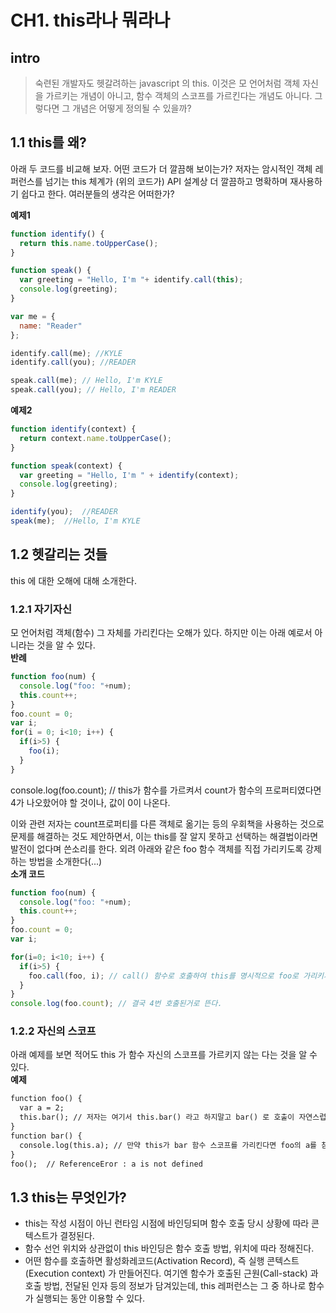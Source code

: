 # CH1. this라나 뭐라나

## intro
> 숙련된 개발자도 헷갈려하는 javascript 의 this. 이것은 모 언어처럼 객체 자신을 가르키는 개념이 아니고, 함수 객체의 스코프를 가르킨다는 개념도 아니다. 그렇다면 그 개념은 어떻게 정의될 수 있을까?

## 1.1 this를 왜?
아래 두 코드를 비교해 보자. 어떤 코드가 더 깔끔해 보이는가? 
저자는 암시적인 객체 레퍼런스를 넘기는 this 체계가 (위의 코드가) API 설계상 더 깔끔하고 명확하며 재사용하기 쉽다고 한다. 
여러분들의 생각은 어떠한가?

**예제1**
```jsx
function identify() {
  return this.name.toUpperCase();
}

function speak() {
  var greeting = "Hello, I'm "+ identify.call(this);
  console.log(greeting);
}

var me = {
  name: "Reader"
};

identify.call(me); //KYLE
identify.call(you); //READER

speak.call(me); // Hello, I'm KYLE
speak.call(you); // Hello, I'm READER
```

**예제2**
```jsx
function identify(context) {
  return context.name.toUpperCase();
}

function speak(context) {
  var greeting = "Hello, I'm " + identify(context);
  console.log(greeting);
}

identify(you);  //READER
speak(me);  //Hello, I'm KYLE
```
## 1.2 헷갈리는 것들
this 에 대한 오해에 대해 소개한다.

### 1.2.1 자기자신
모 언어처럼 객체(함수) 그 자체를 가리킨다는 오해가 있다. 하지만 이는 아래 예로서 아니라는 것을 알 수 있다.<br>
**반례**
```jsx
function foo(num) {
  console.log("foo: "+num);
  this.count++;
}
foo.count = 0;
var i;
for(i = 0; i<10; i++) {
  if(i>5) {
    foo(i);
  }
}
```
console.log(foo.count); // this가 함수를 가르켜서 count가 함수의 프로퍼티였다면 4가 나오핬어야 할 것이나, 값이 0이 나온다.

이와 관련 저자는 count프로퍼티를 다른 객체로 옮기는 등의 우회책을 사용하는 것으로 문제를 해결하는 것도 제안하면서, 이는 this를 잘 알지 못하고 선택하는 해결법이라면 발전이 없다며 쓴소리를 한다.
외려 아래와 같은 foo 함수 객체를 직접 가리키도록 강제하는 방법을 소개한다(...)<br>
**소개 코드**
```jsx
function foo(num) {
  console.log("foo: "+num);
  this.count++;
}
foo.count = 0;
var i;

for(i=0; i<10; i++) {
  if(i>5) {
    foo.call(foo, i); // call() 함수로 호출하여 this를 명시적으로 foo로 가리키게 한다.
  }
}
console.log(foo.count); // 결국 4번 호출된거로 뜬다.
```
### 1.2.2 자신의 스코프
아래 예제를 보면 적어도 this 가 함수 자신의 스코프를 가르키지 않는 다는 것을 알 수 있다.<br>
**예제**
```jsp
function foo() {
  var a = 2;
  this.bar(); // 저자는 여기서 this.bar() 라고 하지말고 bar() 로 호출이 자연스럽다고 지적.
}
function bar() {
  console.log(this.a); // 만약 this가 bar 함수 스코프를 가리킨다면 foo의 a를 참조 할 수 있어야함. 외려 a=2를 global 하게 선언하면 참조가능!
}
foo();  // ReferenceEror : a is not defined
```

## 1.3 this는 무엇인가?
- this는 작성 시점이 아닌 런타임 시점에 바인딩되며 함수 호출 당시 상황에 따라 콘텍스트가 결정된다.
- 함수 선언 위치와 상관없이 this 바인딩은 함수 호출 방법, 위치에 따라 정해진다.
- 어떤 함수를 호출하면 활성화레코드(Activation Record), 즉 실행 콘텍스트(Execution context) 가 만들어진다. 여기엔 함수가 호출된 근원(Call-stack) 과 호출 방법, 전달된 인자 등의 정보가 담겨있는데, this 레퍼런스는 그 중 하나로 함수가 실행되는 동안 이용할 수 있다.
